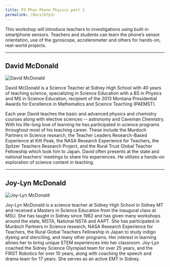 ```yaml
---
title: P3 Phun Phone Physics part 1
permalink: /docs/b7p3/
---
```


This workshop will introduce teachers to investigations using built-in smartphone sensors.  Teachers and students can learn the phone’s sensor orientation, use of the gyroscope, accelerometer and others for hands-on, real-world projects.

***

## David McDonald

![David McDonald](../wed/breakout7/images/david.png)

David McDonald is a Science Teacher at Sidney High School with 40 years of teaching science,  specializing in Science Education with a BS in Physics and MS in Science Education,  recipient of the 2013 Montana Presidential Awards for Excellence in Mathematics and Science Teaching (PAEMST).

 Each year David teaches the basic and advanced physics and chemistry courses along with elective sciences -- astronomy and Caveman Chemistry.
With his life-long love of learning he has participated in science programs throughout most of his teaching career. These include the Murdoch Partners in Science research, the Teacher Leaders Research-Based Experience at Kitt Peak, the NASA Research Experience for Teachers, the Spitzer Teachers Research Project, and the Rural Trust Global Teacher Fellowship which took him to Japan. David often presents at the state and national teachers’ meetings to share his experiences.   He utilizes a hands-on exploration of science content in teaching.

***

## Joy-Lyn McDonald

![Joy-Lyn McDonald](../wed/breakout9/images/joy-lyn.png)

Joy-Lyn McDonald is a science teacher at Sidney High School in Sidney MT and received a Masters in Science Education from the inaugural class at MSU.  She has taught in Sidney since 1982 and has given many workshops around the state, MSTA, National NSTA and AAPT. She has participated in Murdoch Partners in Science research, NASA Research Experience for Teachers, the Rural Global Teachers Fellowship in Japan to study indigo dyeing and stenciling, and many other programs. Her interest in learning allows her to bring unique STEM experiences into her classroom. Joy-Lyn coached the Sidney Science Olympiad team for over 25 years, and the FIRST Robotics for over 10 years, along with coaching the speech and drama team for 17 years. She serves as an active EMT in Sidney.